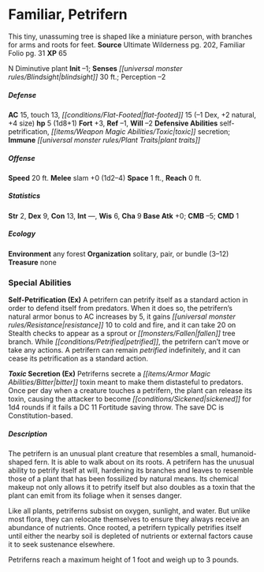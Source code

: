 ﻿---
cssclass: [monsters]
title1: Familiar, Petrifern
desc_short: This tiny, unassuming tree is shaped like a miniature person, with branches
  for arms and roots for feet.
title2: Petrifern
CR: 1/6
sources:
- name: Ultimate Wilderness
  page: 202
  link: http://paizo.com/products/btpy9ujo
- name: Familiar Folio
  page: 31
  link: http://paizo.com/products/btpy98d3?Pathfinder-Player-Companion-Familiar-Folio
XP: 65
alignment: N
size: Diminutive
type: plant
initiative:
  bonus: -1
senses:
  blindsight: 30
AC:
  AC: 15
  touch: 13
  flat_footed: 15
  components:
    dex: -1
    natural: 2
    size: 4
HP:
  HP: 5
  long: 1d8+1
saves:
  fort: 3
  ref: -1
  will: -2
defensive_abilities:
- self-petrification
- toxic secretion
immunities:
- plant traits
speeds:
  base: 20
attacks:
  melee:
  - - text: slam +0 (1d2-4)
      entries:
      - - damage: 1d2-4
      attack: slam
      bonus:
      - 0
space: 1
reach: 0
ability_scores:
  STR: 2
  DEX: 9
  CON: 13
  INT:
  WIS: 6
  CHA: 9
BAB: 0
CMB: -5
CMD: 1
skills: {}
ecology:
  environment: any forest
  organization: solitary, pair, or bundle (3-12)
  treasure_type: none
special_abilities:
  Self-Petrification (Ex): A petrifern can petrify itself as a standard action in
    order to defend itself from predators. When it does so, the petrifern's natural
    armor bonus to AC increases by 5, it gains resistance 10 to cold and fire, and
    it can take 20 on Stealth checks to appear as a sprout or fallen tree branch.
    While petrified, the petrifern can't move or take any actions. A petrifern can
    remain petrified indefinitely, and it can cease its petrification as a standard
    action.
  Toxic Secretion (Ex): Petriferns secrete a bitter toxin meant to make them distasteful
    to predators. Once per day when a creature touches a petrifern, the plant can
    release its toxin, causing the attacker to become sickened for 1d4 rounds if it
    fails a DC 11 Fortitude saving throw. The save DC is Constitution-based.
desc_long: |-
  The petrifern is an unusual plant creature that resembles a small, humanoid-shaped fern. It is able to walk about on its roots. A petrifern has the unusual ability to petrify itself at will, hardening its branches and leaves to resemble those of a plant that has been fossilized by natural means. Its chemical makeup not only allows it to petrify itself but also doubles as a toxin that the plant can emit from its foliage when it senses danger.

   Like all plants, petriferns subsist on oxygen, sunlight, and water. But unlike most flora, they can relocate themselves to ensure they always receive an abundance of nutrients. Once rooted, a petrifern typically petrifies itself until either the nearby soil is depleted of nutrients or external factors cause it to seek sustenance elsewhere.

   Petriferns reach a maximum height of 1 foot and weigh up to 3 pounds.

---

# Familiar, Petrifern
This tiny, unassuming tree is shaped like a miniature person, with branches for arms and roots for feet.
**Source** Ultimate Wilderness pg. 202, Familiar Folio pg. 31
**XP** 65

N Diminutive plant
**Init** –1; **Senses** _[[universal monster rules/Blindsight|blindsight]]_ 30 ft.; Perception –2

##### Defense

**AC** 15, touch 13, _[[conditions/Flat-Footed|flat-footed]]_ 15 (–1 Dex, +2 natural, +4 size)
**hp** 5 (1d8+1)
**Fort** +3, **Ref** –1, **Will** –2
**Defensive Abilities** self-petrification, _[[items/Weapon Magic Abilities/Toxic|toxic]]_ secretion; **Immune** _[[universal monster rules/Plant Traits|plant traits]]_

##### Offense
**Speed** 20 ft.
**Melee** slam +0 (1d2–4)
**Space** 1 ft., **Reach** 0 ft.

##### Statistics
**Str** 2, **Dex** 9, **Con** 13, **Int** —, **Wis** 6, **Cha** 9
**Base Atk** +0; **CMB** –5; **CMD** 1

##### Ecology

**Environment** any forest
**Organization** solitary, pair, or bundle (3–12)
**Treasure** none

### Special Abilities
**Self-Petrification (Ex)** A petrifern can petrify itself as a standard action in order to defend itself from predators. When it does so, the petrifern’s natural armor bonus to AC increases by 5, it gains _[[universal monster rules/Resistance|resistance]]_ 10 to cold and fire, and it can take 20 on Stealth checks to appear as a sprout or _[[monsters/Fallen|fallen]]_ tree branch. While _[[conditions/Petrified|petrified]]_, the petrifern can’t move or take any actions. A petrifern can remain _petrified_ indefinitely, and it can cease its petrification as a standard action.

**_Toxic_ Secretion (Ex)** Petriferns secrete a _[[items/Armor Magic Abilities/Bitter|bitter]]_ toxin meant to make them distasteful to predators. Once per day when a creature touches a petrifern, the plant can release its toxin, causing the attacker to become _[[conditions/Sickened|sickened]]_ for 1d4 rounds if it fails a DC 11 Fortitude saving throw. The save DC is Constitution-based.

##### Description

The petrifern is an unusual plant creature that resembles a small, humanoid-shaped fern. It is able to walk about on its roots. A petrifern has the unusual ability to petrify itself at will, hardening its branches and leaves to resemble those of a plant that has been fossilized by natural means. Its chemical makeup not only allows it to petrify itself but also doubles as a toxin that the plant can emit from its foliage when it senses danger.

Like all plants, petriferns subsist on oxygen, sunlight, and water. But unlike most flora, they can relocate themselves to ensure they always receive an abundance of nutrients. Once rooted, a petrifern typically petrifies itself until either the nearby soil is depleted of nutrients or external factors cause it to seek sustenance elsewhere.

Petriferns reach a maximum height of 1 foot and weigh up to 3 pounds.